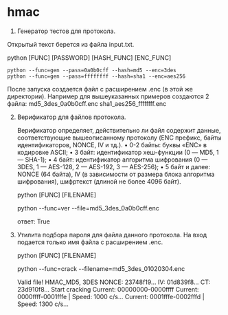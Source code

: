 # hmac
 
 1. Генератор тестов для протокола. 
 
 Открытый текст берется из файла input.txt. 
 
 python [FUNC] [PASSWORD] [HASH_FUNC] [ENC_FUNC]
 
    python --func=gen --pass=0a0b0cff --hash=md5 --enc=3des
    python --func=gen --pass=ffffffff --hash=sha1 --enc=aes256
    
 После запуска создается файл с расширением .enc (в этой же директории). Например для вышеуказанных примеров создаются 2 файла:
    md5_3des_0a0b0cff.enc 
    sha1_aes256_ffffffff.enc
    
 2. Верификатор для файлов протокола.

    Верификатор определяет, действительно ли файл содержит данные, соответствующие вышеописанному протоколу (ENC префикс, байты идентификаторов, NONCE, IV        и тд.).
    • 0-2 байты: буквы «ENC» в кодировке ASCII;
    • 3 байт: идентификатор хеш-функции (0 — MD5, 1 — SHA-1);
    • 4 байт: идентификатор алгоритма шифрования (0 — 3DES, 1 — AES-128, 2 —
    AES-192, 3 — AES-256);
    • 5 байт и далее: NONCE (64 байта), IV (в зависимости от размера блока алгоритма
    шифрования), шифртекст (длиной не более 4096 байт).
    
    python [FUNC] [FILENAME]
    
    python --func=ver --file=md5_3des_0a0b0cff.enc 
    
    ответ:
    True
    
 3. Утилита подбора пароля для файла данного протокола. На вход подается только имя файла с расширением .enc.
  
  
    python [FUNC] [FILENAME]
    
    python --func=crack --filename=md5_3des_01020304.enc
    
    Valid file!
    HMAC_MD5, 3DES
    NONCE: 23748f19...
    IV: 01d839f8...
    CT: 23d910f8...
    Start cracking
    Current: 00000000-0000ffff
    Current: 0000ffff-0001fffe | Speed: 1000 c/s... Current: 0001fffe-0002fffd | Speed: 1300 c/s...
